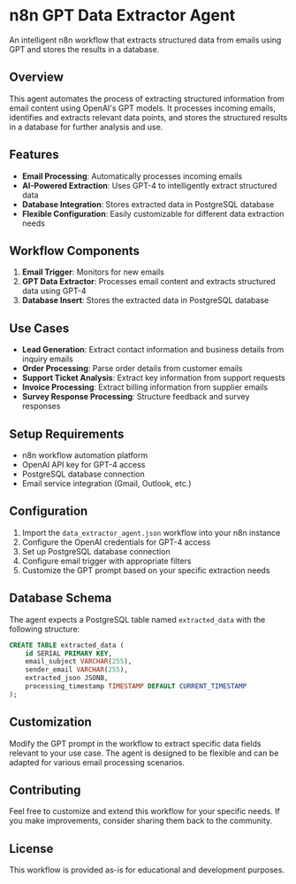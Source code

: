 # n8n GPT Data Extractor Agent

An intelligent n8n workflow that extracts structured data from emails using GPT and stores the results in a database.

## Overview

This agent automates the process of extracting structured information from email content using OpenAI's GPT models. It processes incoming emails, identifies and extracts relevant data points, and stores the structured results in a database for further analysis and use.

## Features

- **Email Processing**: Automatically processes incoming emails
- **AI-Powered Extraction**: Uses GPT-4 to intelligently extract structured data
- **Database Integration**: Stores extracted data in PostgreSQL database
- **Flexible Configuration**: Easily customizable for different data extraction needs

## Workflow Components

1. **Email Trigger**: Monitors for new emails
2. **GPT Data Extractor**: Processes email content and extracts structured data using GPT-4
3. **Database Insert**: Stores the extracted data in PostgreSQL database

## Use Cases

- **Lead Generation**: Extract contact information and business details from inquiry emails
- **Order Processing**: Parse order details from customer emails
- **Support Ticket Analysis**: Extract key information from support requests
- **Invoice Processing**: Extract billing information from supplier emails
- **Survey Response Processing**: Structure feedback and survey responses

## Setup Requirements

- n8n workflow automation platform
- OpenAI API key for GPT-4 access
- PostgreSQL database connection
- Email service integration (Gmail, Outlook, etc.)

## Configuration

1. Import the `data_extractor_agent.json` workflow into your n8n instance
2. Configure the OpenAI credentials for GPT-4 access
3. Set up PostgreSQL database connection
4. Configure email trigger with appropriate filters
5. Customize the GPT prompt based on your specific extraction needs

## Database Schema

The agent expects a PostgreSQL table named `extracted_data` with the following structure:

```sql
CREATE TABLE extracted_data (
    id SERIAL PRIMARY KEY,
    email_subject VARCHAR(255),
    sender_email VARCHAR(255),
    extracted_json JSONB,
    processing_timestamp TIMESTAMP DEFAULT CURRENT_TIMESTAMP
);
```

## Customization

Modify the GPT prompt in the workflow to extract specific data fields relevant to your use case. The agent is designed to be flexible and can be adapted for various email processing scenarios.

## Contributing

Feel free to customize and extend this workflow for your specific needs. If you make improvements, consider sharing them back to the community.

## License

This workflow is provided as-is for educational and development purposes.

